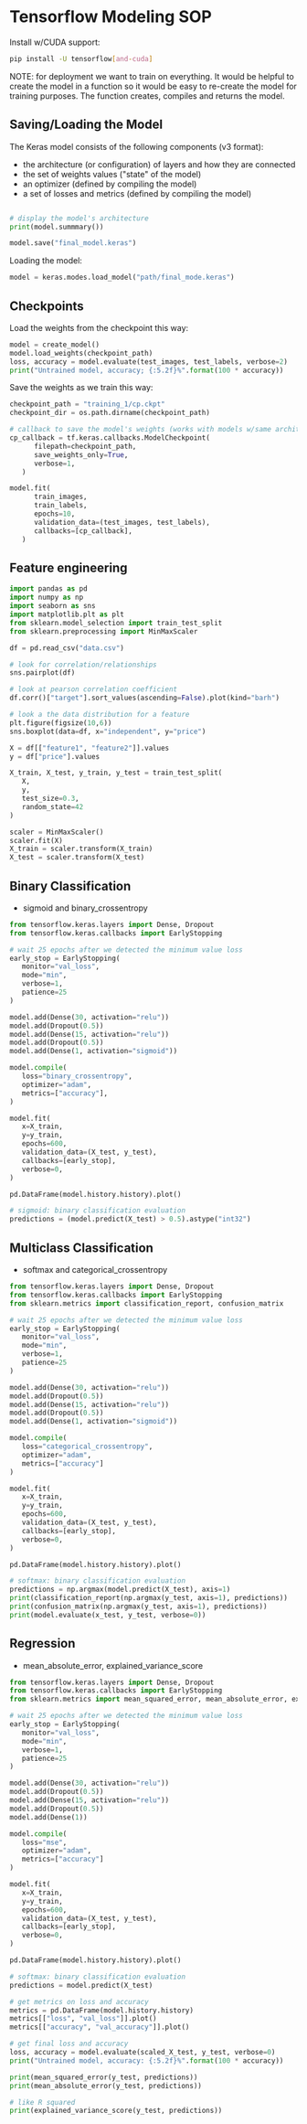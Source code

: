 # Tensorflow Modeling SOP

Install w/CUDA support:

```bash
pip install -U tensorflow[and-cuda]
```

NOTE: for deployment we want to train on everything.  It would be helpful to
create the model in a function so it would be easy to re-create the model
for training purposes.  The function creates, compiles and returns the model.

## Saving/Loading the Model

The Keras model consists of the following components (v3 format):

- the architecture (or configuration) of layers and how they are connected
- the set of weights values ("state" of the model)
- an optimizer (defined by compiling the model)
- a set of losses and metrics (defined by compiling the model)

```python

# display the model's architecture
print(model.summmary())

model.save("final_model.keras")
```

Loading the model:

```python
model = keras.modes.load_model("path/final_mode.keras")
```

## Checkpoints

Load the weights from the checkpoint this way:

```python
model = create_model()
model.load_weights(checkpoint_path)
loss, accuracy = model.evaluate(test_images, test_labels, verbose=2)
print("Untrained model, accuracy; {:5.2f}%".format(100 * accuracy))
```

Save the weights as we train this way:

```python
checkpoint_path = "training_1/cp.ckpt"
checkpoint_dir = os.path.dirname(checkpoint_path)

# callback to save the model's weights (works with models w/same architecture)
cp_callback = tf.keras.callbacks.ModelCheckpoint(
      filepath=checkpoint_path,
      save_weights_only=True,
      verbose=1,
   )

model.fit(
      train_images,
      train_labels,
      epochs=10,
      validation_data=(test_images, test_labels),
      callbacks=[cp_callback],
   )
```

## Feature engineering

```python
import pandas as pd
import numpy as np
import seaborn as sns
import matplotlib.plt as plt
from sklearn.model_selection import train_test_split
from sklearn.preprocessing import MinMaxScaler

df = pd.read_csv("data.csv")

# look for correlation/relationships
sns.pairplot(df)

# look at pearson correlation coefficient
df.corr()["target"].sort_values(ascending=False).plot(kind="barh")

# look a the data distribution for a feature
plt.figure(figsize(10,6))
sns.boxplot(data=df, x="independent", y="price")

X = df[["feature1", "feature2"]].values
y = df["price"].values

X_train, X_test, y_train, y_test = train_test_split(
   X,
   y,
   test_size=0.3,
   random_state=42
)

scaler = MinMaxScaler()
scaler.fit(X)
X_train = scaler.transform(X_train)
X_test = scaler.transform(X_test)
```

## Binary Classification

- sigmoid and binary_crossentropy

```python
from tensorflow.keras.layers import Dense, Dropout
from tensorflow.keras.callbacks import EarlyStopping

# wait 25 epochs after we detected the minimum value loss
early_stop = EarlyStopping(
   monitor="val_loss", 
   mode="min", 
   verbose=1, 
   patience=25
)

model.add(Dense(30, activation="relu"))
model.add(Dropout(0.5))
model.add(Dense(15, activation="relu"))
model.add(Dropout(0.5))
model.add(Dense(1, activation="sigmoid"))

model.compile(
   loss="binary_crossentropy", 
   optimizer="adam",
   metrics=["accuracy"],
)

model.fit(
   x=X_train,
   y=y_train,
   epochs=600,
   validation_data=(X_test, y_test),
   callbacks=[early_stop],
   verbose=0,
)

pd.DataFrame(model.history.history).plot()

# sigmoid: binary classification evaluation
predictions = (model.predict(X_test) > 0.5).astype("int32")
```

## Multiclass Classification

- softmax and categorical_crossentropy

```python
from tensorflow.keras.layers import Dense, Dropout
from tensorflow.keras.callbacks import EarlyStopping
from sklearn.metrics import classification_report, confusion_matrix

# wait 25 epochs after we detected the minimum value loss
early_stop = EarlyStopping(
   monitor="val_loss", 
   mode="min", 
   verbose=1, 
   patience=25
)

model.add(Dense(30, activation="relu"))
model.add(Dropout(0.5))
model.add(Dense(15, activation="relu"))
model.add(Dropout(0.5))
model.add(Dense(1, activation="sigmoid"))

model.compile(
   loss="categorical_crossentropy", 
   optimizer="adam",
   metrics=["accuracy"]
)

model.fit(
   x=X_train,
   y=y_train,
   epochs=600,
   validation_data=(X_test, y_test),
   callbacks=[early_stop],
   verbose=0,
)

pd.DataFrame(model.history.history).plot()

# softmax: binary classification evaluation
predictions = np.argmax(model.predict(X_test), axis=1)
print(classification_report(np.argmax(y_test, axis=1), predictions))
print(confusion_matrix(np.argmax(y_test, axis=1), predictions))
print(model.evaluate(x_test, y_test, verbose=0))
```

## Regression

- mean_absolute_error, explained_variance_score

```python
from tensorflow.keras.layers import Dense, Dropout
from tensorflow.keras.callbacks import EarlyStopping
from sklearn.metrics import mean_squared_error, mean_absolute_error, explained_variance_score

# wait 25 epochs after we detected the minimum value loss
early_stop = EarlyStopping(
   monitor="val_loss", 
   mode="min", 
   verbose=1, 
   patience=25
)

model.add(Dense(30, activation="relu"))
model.add(Dropout(0.5))
model.add(Dense(15, activation="relu"))
model.add(Dropout(0.5))
model.add(Dense(1))

model.compile(
   loss="mse", 
   optimizer="adam",
   metrics=["accuracy"]
)

model.fit(
   x=X_train,
   y=y_train,
   epochs=600,
   validation_data=(X_test, y_test),
   callbacks=[early_stop],
   verbose=0,
)

pd.DataFrame(model.history.history).plot()

# softmax: binary classification evaluation
predictions = model.predict(X_test)

# get metrics on loss and accuracy
metrics = pd.DataFrame(model.history.history)
metrics[["loss", "val_loss"]].plot()
metrics[["accuracy", "val_accuracy"]].plot()

# get final loss and accuracy
loss, accuracy = model.evaluate(scaled_X_test, y_test, verbose=0)
print("Untrained model, accuracy: {:5.2f}%".format(100 * accuracy))

print(mean_squared_error(y_test, predictions))
print(mean_absolute_error(y_test, predictions))

# like R squared
print(explained_variance_score(y_test, predictions))
```
